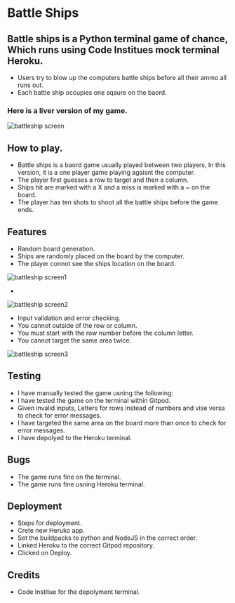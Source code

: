 # Battle Ships 

## Battle ships is a Python terminal game of chance, Which runs using Code Institues mock terminal Heroku.
* Users try to blow up the computers battle ships before all their ammo all runs out.
* Each battle ship occupies one sqaure on the baord.

### Here is a liver version of my game.
![battleship screen](https://github.com/Adam-Harrower/my-full-template/assets/125028133/77f23330-16a7-44c9-89eb-8b82881dffb1)

## How to play.
* Battle ships is a baord game usually played between two players, In this version, it is a one player game playing agaisnt the computer. 
* The player first guesses a row to target and then a column. 
* Ships hit are marked with a X and a miss is marked with a ~ on the board.
* The player has ten shots to shoot all the battle ships before the game ends. 

## Features
* Random board generation.
* Ships are randomly placed on the board by the computer.
* The player connot see the ships location on the board.

![battleship screen1](https://github.com/Adam-Harrower/my-full-template/assets/125028133/ba60fd8a-c15d-44af-94d9-65519d976851)

* 

![battleship screen2](https://github.com/Adam-Harrower/my-full-template/assets/125028133/1361ad1e-f306-49ff-b8d0-367dbf52b78f)

* Input validation and error checking.
* You cannot outside of the row or column.
* You must start with the row number before the column letter.
* You cannot target the same area twice.


![battleship screen3](https://github.com/Adam-Harrower/my-full-template/assets/125028133/85a2044b-5a2e-4bf4-8f67-7bee635987d2)

## Testing
* I have manually tested the game usning the following:
* I have tested the game on the terminal within Gitpod.
* Given invalid inputs, Letters for rows instead of numbers and vise versa to check for error messages.
* I have targeted the same area on the board more than once to check for error messages.
* I have depolyed to the Heroku terminal.

## Bugs 
* The game runs fine on the terminal. 
* The game runs fine usning Heroku terminal.

## Deployment 
* Steps for deployment.
* Crete new Heruko app.
* Set the buildpacks to python and NodeJS in the correct order.
* Linked Heroku to the correct Gitpod repository.
* Clicked on Deploy.

## Credits 
* Code Institue for the depolyment terminal. 

